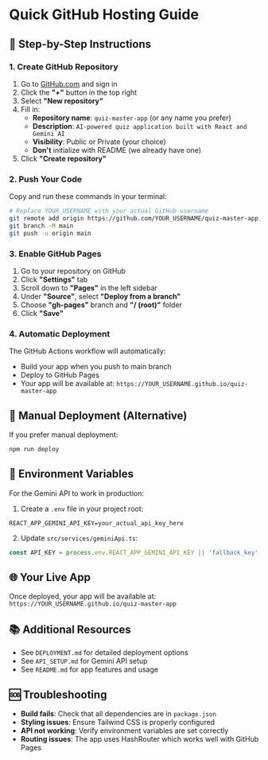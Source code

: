 # Quick GitHub Hosting Guide

## 🚀 Step-by-Step Instructions

### 1. Create GitHub Repository

1. Go to [GitHub.com](https://github.com) and sign in
2. Click the **"+"** button in the top right
3. Select **"New repository"**
4. Fill in:
   - **Repository name**: `quiz-master-app` (or any name you prefer)
   - **Description**: `AI-powered quiz application built with React and Gemini AI`
   - **Visibility**: Public or Private (your choice)
   - **Don't** initialize with README (we already have one)
5. Click **"Create repository"**

### 2. Push Your Code

Copy and run these commands in your terminal:

```bash
# Replace YOUR_USERNAME with your actual GitHub username
git remote add origin https://github.com/YOUR_USERNAME/quiz-master-app.git
git branch -M main
git push -u origin main
```

### 3. Enable GitHub Pages

1. Go to your repository on GitHub
2. Click **"Settings"** tab
3. Scroll down to **"Pages"** in the left sidebar
4. Under **"Source"**, select **"Deploy from a branch"**
5. Choose **"gh-pages"** branch and **"/ (root)"** folder
6. Click **"Save"**

### 4. Automatic Deployment

The GitHub Actions workflow will automatically:
- Build your app when you push to main branch
- Deploy to GitHub Pages
- Your app will be available at: `https://YOUR_USERNAME.github.io/quiz-master-app`

## 🔧 Manual Deployment (Alternative)

If you prefer manual deployment:

```bash
npm run deploy
```

## 📝 Environment Variables

For the Gemini API to work in production:

1. Create a `.env` file in your project root:
```
REACT_APP_GEMINI_API_KEY=your_actual_api_key_here
```

2. Update `src/services/geminiApi.ts`:
```typescript
const API_KEY = process.env.REACT_APP_GEMINI_API_KEY || 'fallback_key';
```

## 🌐 Your Live App

Once deployed, your app will be available at:
`https://YOUR_USERNAME.github.io/quiz-master-app`

## 📚 Additional Resources

- See `DEPLOYMENT.md` for detailed deployment options
- See `API_SETUP.md` for Gemini API setup
- See `README.md` for app features and usage

## 🆘 Troubleshooting

- **Build fails**: Check that all dependencies are in `package.json`
- **Styling issues**: Ensure Tailwind CSS is properly configured
- **API not working**: Verify environment variables are set correctly
- **Routing issues**: The app uses HashRouter which works well with GitHub Pages 